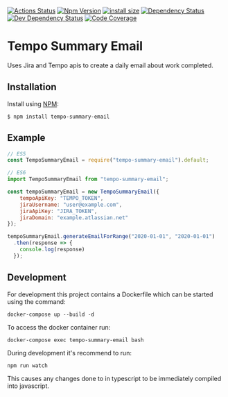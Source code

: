 [![Actions Status](https://github.com/lewis785/tempo-summary-email/workflows/Node%20CI/badge.svg)](https://github.com/lewis785/tempo-summary-email/actions)
[![Npm Version](https://img.shields.io/npm/v/tempo-summary-email)](https://www.npmjs.com/package/tempo-summary-email)
[![install size](https://packagephobia.now.sh/badge?p=tempo-summary-email)](https://packagephobia.now.sh/result?p=tempo-summary-email)
[![Dependency Status](https://david-dm.org/lewis785/tempo-summary-email/status.svg)](https://david-dm.org/lewis785/tempo-summary-email)
[![Dev Dependency Status](https://david-dm.org/lewis785/tempo-summary-email/dev-status.svg)](https://david-dm.org/lewis785/tempo-summary-email?type=dev)
[![Code Coverage](https://codecov.io/gh/lewis785/tempo-summary-email/branch/master/graph/badge.svg)](https://codecov.io/gh/lewis785/tempo-summary-email)

# Tempo Summary Email
Uses Jira and Tempo apis to create a daily email about work completed.

## Installation

Install using [NPM](https://npmjs.org):

```shell script
$ npm install tempo-summary-email
```

## Example

```javascript
// ES5
const TempoSummaryEmail = require("tempo-summary-email").default;

// ES6
import TempoSummaryEmail from "tempo-summary-email";

const tempoSummaryEmail = new TempoSummaryEmail({
    tempoApiKey: "TEMPO_TOKEN",
    jiraUsername: "user@example.com",
    jiraApiKey: "JIRA_TOKEN",
    jiraDomain: "example.atlassian.net"
});

tempoSummaryEmail.generateEmailForRange("2020-01-01", "2020-01-01")
  .then(response => { 
    console.log(response)
  });
```

## Development
For development this project contains a Dockerfile which can be started using the command:
```shell script
docker-compose up --build -d
```

To access the docker container run:
```shell script
docker-compose exec tempo-summary-email bash
```

During development it's recommend to run:
```shell script
npm run watch
```
This causes any changes done to in typescript to be immediately compiled into javascript. 

